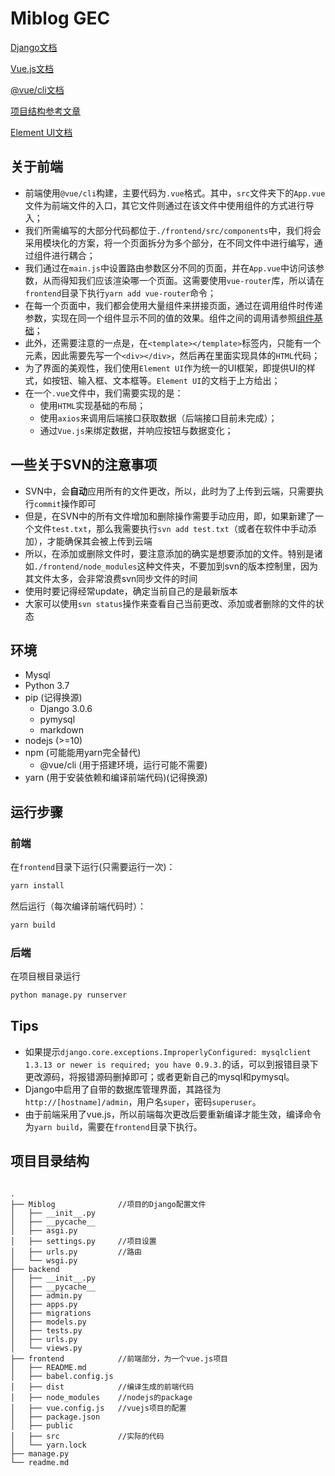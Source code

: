 # Miblog GEC

[Django文档](https://docs.djangoproject.com/zh-hans/3.0/)

[Vue.js文档](https://cn.vuejs.org/v2/guide/)

[@vue/cli文档](https://cli.vuejs.org/zh/guide/)

[项目结构参考文章](https://zhuanlan.zhihu.com/p/25080236)

[Element UI文档](https://element.eleme.cn/#/zh-CN/component/installation)

## 关于前端

- 前端使用`@vue/cli`构建，主要代码为`.vue`格式。其中，`src`文件夹下的`App.vue`文件为前端文件的入口，其它文件则通过在该文件中使用组件的方式进行导入；
- 我们所需编写的大部分代码都位于`./frontend/src/components`中，我们将会采用模块化的方案，将一个页面拆分为多个部分，在不同文件中进行编写，通过组件进行耦合；
- 我们通过在`main.js`中设置路由参数区分不同的页面，并在`App.vue`中访问该参数，从而得知我们应该渲染哪一个页面。这需要使用`vue-router`库，所以请在`frontend`目录下执行`yarn add vue-router`命令；
- 在每一个页面中，我们都会使用大量组件来拼接页面，通过在调用组件时传递参数，实现在同一个组件显示不同的值的效果。组件之间的调用请参照[组件基础](https://cn.vuejs.org/v2/guide/components.html)；
- 此外，还需要注意的一点是，在`<template></template>`标签内，只能有一个元素，因此需要先写一个`<div></div>`，然后再在里面实现具体的`HTML`代码；
- 为了界面的美观性，我们使用`Element UI`作为统一的UI框架，即提供UI的样式，如按钮、输入框、文本框等。`Element UI`的文档于上方给出；
- 在一个`.vue`文件中，我们需要实现的是：
  - 使用`HTML`实现基础的布局；
  - 使用`axios`来调用后端接口获取数据（后端接口目前未完成）；
  - 通过`Vue.js`来绑定数据，并响应按钮与数据变化；

## 一些关于SVN的注意事项

- SVN中，会**自动**应用所有的文件更改，所以，此时为了上传到云端，只需要执行`commit`操作即可
- 但是，在SVN中的所有文件增加和删除操作需要手动应用，即，如果新建了一个文件`test.txt`，那么我需要执行`svn add test.txt`（或者在软件中手动添加），才能确保其会被上传到云端
- 所以，在添加或删除文件时，要注意添加的确实是想要添加的文件。特别是诸如`./frontend/node_modules`这种文件夹，不要加到svn的版本控制里，因为其文件太多，会非常浪费svn同步文件的时间
- 使用时要记得经常update，确定当前自己的是最新版本
- 大家可以使用`svn status`操作来查看自己当前更改、添加或者删除的文件的状态

## 环境

- Mysql
- Python 3.7
- pip (记得换源)
  - Django 3.0.6
  - pymysql
  - markdown
- nodejs (>=10)
- npm (可能能用yarn完全替代)
  - @vue/cli (用于搭建环境，运行可能不需要)
- yarn (用于安装依赖和编译前端代码)(记得换源)

## 运行步骤

### 前端

在`frontend`目录下运行(只需要运行一次)：

```bash
yarn install
```

然后运行（每次编译前端代码时）：

```bash
yarn build
```

### 后端

在项目根目录运行

```bash
python manage.py runserver
```

## Tips

- 如果提示`django.core.exceptions.ImproperlyConfigured: mysqlclient 1.3.13 or newer is required; you have 0.9.3.`的话，可以到报错目录下更改源码，将报错源码删掉即可；或者更新自己的mysql和pymysql。
- Django中启用了自带的数据库管理界面，其路径为`http://[hostname]/admin`，用户名`super`，密码`superuser`。
- 由于前端采用了vue.js，所以前端每次更改后要重新编译才能生效，编译命令为`yarn build`，需要在`frontend`目录下执行。

## 项目目录结构

```

.
├── Miblog              //项目的Django配置文件
│   ├── __init__.py
│   ├── __pycache__
│   ├── asgi.py
│   ├── settings.py     //项目设置
│   ├── urls.py         //路由
│   └── wsgi.py
├── backend
│   ├── __init__.py
│   ├── __pycache__
│   ├── admin.py
│   ├── apps.py
│   ├── migrations
│   ├── models.py
│   ├── tests.py
│   ├── urls.py
│   └── views.py
├── frontend            //前端部分，为一个vue.js项目
│   ├── README.md
│   ├── babel.config.js
│   ├── dist            //编译生成的前端代码
│   ├── node_modules    //nodejs的package
│   ├── vue.config.js   //vuejs项目的配置
│   ├── package.json
│   ├── public
│   ├── src             //实际的代码
│   └── yarn.lock
├── manage.py
└── readme.md
```